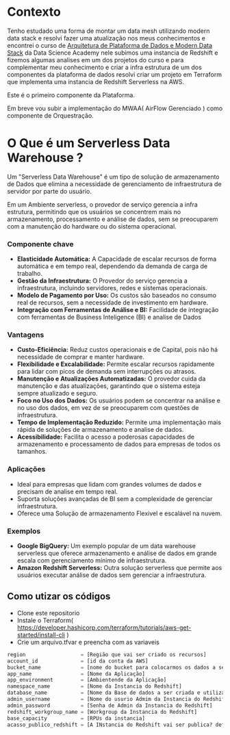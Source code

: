 # Contexto
Tenho estudado uma forma de montar um data mesh utilizando modern data stack e resolvi fazer uma atualização nos meus conhecimentos e encontrei o curso de <a href="https://www.datascienceacademy.com.br/course/arquitetura-de-plataforma-de-dados-e-modern-data-stack">Arquitetura de Plataforma de Dados e Modern Data Stack</a> da Data Science Academy nele subimos uma instancia de Redshift e fizemos algumas analises em um dos projetos do curso e para complementar meu conhecimento e criar a infra estrutura de um dos componentes da plataforma de dados resolvi criar um projeto em Terraform que implementa uma instancia de Redshift Serverless na AWS.

Este é o primeiro componente da Plataforma.

Em breve vou subir a implementação do MWAA( AirFlow Gerenciado ) como componente de Orquestração.

# O Que é um Serverless Data Warehouse ?
Um "Serverless Data Warehouse" é um tipo de solução de armazenamento de Dados que elimina a necessidade de gerenciamento de infraestrutura de servidor por parte do usuário.

Em um Ambiente serverless, o provedor de serviço gerencia a infra estrutura, permitindo que os usuários se concentrem mais no armazenamento, processamento e análise de dados, sem se preocuparem com a manutenção do hardware ou do sistema operacional.

### Componente chave
- **Elasticidade Automática:** A Capacidade de escalar recursos de forma automática e em tempo real, dependendo da demanda de carga de trabalho.
- **Gestão da Infraestrutura:** O Provedor do serviço gerencia a infraestrutura, incluindo servidores, redes e sistemas operacionais.
- **Modelo de Pagamento por Uso:** Os custos são baseados no consumo real de recursos, sem a necessidade de investimento em hardware.
- **Integração com Ferramentas de Análise e BI:** Facilidade de integração com ferramentas de Business Inteligence (BI) e analise de Dados

### Vantagens 
- **Custo-Eficiência:** Reduz custos operacionais e de Capital, pois não há necessidade de comprar e manter hardware.
- **Flexibilidade e Excalabilidade:** Permite escalar recursos rapidamente para lidar com picos de demanda sem interrupções ou atrasos.
- **Manutenção e Atualizações Automatizadas:** O provedor cuida da manutenção e das atualizações, garantindo que o sistema esteja sempre atualizado e seguro.
- **Foco no Uso dos Dados:** Os usuários podem se concentrar na análise e no uso dos dados, em vez de se preocuparem com questões de infraestrutura.
- **Tempo de Implementação Reduzido:** Permite uma implementação mais rápida de soluções de armazenamento e analise de dados.
- **Acessibilidade:** Facilita o acesso a poderosas capacidades de armazenamento e processamento de dados para empresas de  todos os tamanhos.

### Aplicações
- Ideal para empresas que lidam com grandes volumes de dados e precisam de analise em tempo real.
- Suporta soluções avançadas de BI sem a complexidade de gerenciar infraestrutura.
- Oferece uma Solução de armazenamento Flexivel e escalável na nuvem.

### Exemplos
- **Google BigQuery:** Um exemplo popular de um data warehouse serverless que oferece armazenamento e análise de dados em grande escala com gerenciamento mínimo de infraestrutura.
- **Amazon Redshift Serverless:** Outra solução serverless que permite aos usuários executar análise de dados sem gerenciar a infraestrutura.

## Como utizar os códigos

- Clone este repositorio
- Instale o Terraform( https://developer.hashicorp.com/terraform/tutorials/aws-get-started/install-cli )
- Crie um arquivo.tfvar e preencha com as variaveis
```terraform
region                  = [Região que vai ser criado os recursos]
account_id              = [id da conta da AWS]
bucket_name             = [nome do bucket para colocarmos os dados a serem importados]
app_name                = [Nome da Aplicação]
app_environment         = [Ambientende da Aplicação]
namespace_name          = [Nome da Instancia do Redshift]
database_name           = [Nome da Base de dados a ser criada e utilizada]
admin_username          = [Nome do usurio Admim da Instancia do Redshift]
admin_password          = [Senha de Admin da Instancia do Redshift]
redshift_workgroup_name = [Workgroup da Instancia do Redshift]
base_capacity           = [RPUs da instancia]
acasso_publico_redshift = [A INstancia do Redshift vai ser publica? default False]

```
